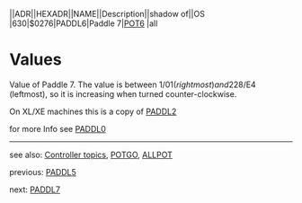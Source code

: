 ||ADR||HEXADR||NAME||Description||shadow of||OS  
|630|$0276|PADDL6|Paddle 7|[POT6](../POT6/index.md) |all  
# Values  
Value of Paddle 7. The value is between 1/$01 (rightmost) and 228/$E4 (leftmost), so it is increasing when turned counter-clockwise.  
  
On XL/XE machines this is a copy of [PADDL2](../PADDL2/index.md)  
  
for more Info see [PADDL0](../PADDL0/index.md)  
  
  
---
see also: [Controller topics](../Controller_topics/index.md), [POTGO](../POTGO/index.md), [ALLPOT](../ALLPOT/index.md)  
  
previous: [PADDL5](../PADDL5/index.md)  
  
next: [PADDL7](../PADDL7/index.md)  
